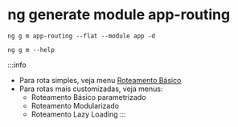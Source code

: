 # ng generate module app-routing

```terminal
ng g m app-routing --flat --module app -d
```

```terminal title="Help"
ng g m --help
````

:::info
- Para rota simples, veja menu [Roteamento Básico](../routing/routing)
- Para rotas mais customizadas, veja menus:
    - Roteamento Básico parametrizado
    - Roteamento Modularizado
    - Roteamento Lazy Loading
:::
